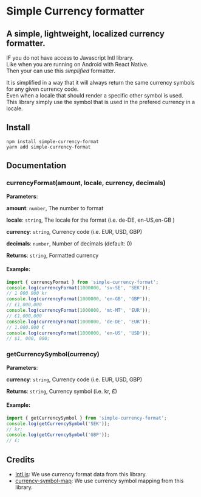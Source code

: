 # Simple Currency formatter

## A simple, lightweight, localized currency formatter.

IF you do not have access to Javascript Intl library.  
Like when you are running on Android with React Native.  
Then your can use this _simplified_ formatter.

It is simplified in a way that it will always return the same currency symbols for any given currency code.  
Even when a locale that should render a specific other symbol is used.  
This library simply use the symbol that is used in the prefered currency in a locale.

## Install

```shell
npm install simple-currency-format
yarn add simple-currency-format
```

## Documentation

### currencyFormat(amount, locale, currency, decimals)

**Parameters**:

**amount**: `number`, The number to format

**locale**: `string`, The locale for the format (i.e. de-DE, en-US,en-GB )

**currency**: `string`, Currency code (i.e. EUR, USD, GBP)

**decimals**: `number`, Number of decimals (default: 0)

**Returns**: `string`, Formatted currency

#### Example:

```javascript
import { currencyFormat } from 'simple-currency-format';
console.log(currencyFormat(1000000, 'sv-SE', 'SEK'));
// 1 000 000 kr
console.log(currencyFormat(1000000, 'en-GB', 'GBP'));
// £1,000,000
console.log(currencyFormat(1000000, 'mt-MT', 'EUR'));
// €1,000,000
console.log(currencyFormat(1000000, 'de-DE', 'EUR'));
// 1.000.000 €
console.log(currencyFormat(1000000, 'en-US', 'USD'));
// $1, 000, 000;
```

### getCurrencySymbol(currency)

**Parameters**:

**currency**: `string`, Currency code (i.e. EUR, USD, GBP)

**Returns**: `string`, Currency symbol (i.e. kr, £)

#### Example:

```javascript
import { getCurrencySymbol } from 'simple-currency-format';
console.log(getCurrencySymbol('SEK'));
// kr;
console.log(getCurrencySymbol('GBP'));
// £;
```

## Credits

- [Intl.js](https://github.com/andyearnshaw/Intl.js/): We use currency format data from this library.
- [currency-symbol-map](https://github.com/bengourley/currency-symbol-map): We use currency symbol mapping from this library.
